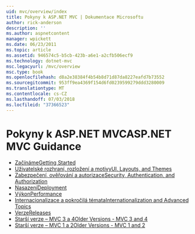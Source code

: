 ```yaml
---
uid: mvc/overview/index
title: Pokyny k ASP.NET MVC | Dokumentace Microsoftu
author: rick-anderson
description: ''
ms.author: aspnetcontent
manager: wpickett
ms.date: 06/23/2011
ms.topic: article
ms.assetid: 946574c5-b5cb-423b-a6e1-a2cfb506ecf9
ms.technology: dotnet-mvc
msc.legacyurl: /mvc/overview
msc.type: book
ms.openlocfilehash: d8a2e38384f4b54b8d71d87da8227eafd7b73552
ms.sourcegitcommit: 953ff9ea4369f154d6fd0239599279ddd3280009
ms.translationtype: MT
ms.contentlocale: cs-CZ
ms.lasthandoff: 07/03/2018
ms.locfileid: "37366523"
---
```

<a name="aspnet-mvc-guidance"></a><span data-ttu-id="e7465-102">Pokyny k ASP.NET MVC</span><span class="sxs-lookup"><span data-stu-id="e7465-102">ASP.NET MVC Guidance</span></span>
====================
- [<span data-ttu-id="e7465-103">Začínáme</span><span class="sxs-lookup"><span data-stu-id="e7465-103">Getting Started</span></span>](getting-started/index.md)
- [<span data-ttu-id="e7465-104">Uživatelské rozhraní, rozložení a motivy</span><span class="sxs-lookup"><span data-stu-id="e7465-104">UI, Layouts, and Themes</span></span>](views/index.md)
- [<span data-ttu-id="e7465-105">Zabezpečení, ověřování a autorizace</span><span class="sxs-lookup"><span data-stu-id="e7465-105">Security, Authentication, and Authorization</span></span>](security/index.md)
- [<span data-ttu-id="e7465-106">Nasazení</span><span class="sxs-lookup"><span data-stu-id="e7465-106">Deployment</span></span>](deployment/index.md)
- [<span data-ttu-id="e7465-107">Výkon</span><span class="sxs-lookup"><span data-stu-id="e7465-107">Performance</span></span>](performance/index.md)
- [<span data-ttu-id="e7465-108">Internacionalizace a pokročilá témata</span><span class="sxs-lookup"><span data-stu-id="e7465-108">Internationalization and Advanced Topics</span></span>](advanced/index.md)
- [<span data-ttu-id="e7465-109">Verze</span><span class="sxs-lookup"><span data-stu-id="e7465-109">Releases</span></span>](releases/index.md)
- [<span data-ttu-id="e7465-110">Starší verze – MVC 3 a 4</span><span class="sxs-lookup"><span data-stu-id="e7465-110">Older Versions - MVC 3 and 4</span></span>](older-versions/index.md)
- [<span data-ttu-id="e7465-111">Starší verze – MVC 1 a 2</span><span class="sxs-lookup"><span data-stu-id="e7465-111">Older Versions - MVC 1 and 2</span></span>](older-versions-1/index.md)
